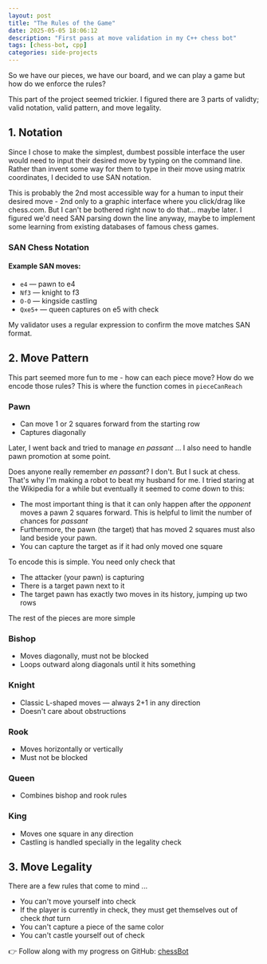 ```yaml
---
layout: post
title: "The Rules of the Game"
date: 2025-05-05 18:06:12
description: "First pass at move validation in my C++ chess bot"
tags: [chess-bot, cpp]
categories: side-projects
---
```


So we have our pieces, we have our board, and we can play a game but how do we enforce the rules?

This part of the project seemed trickier. I figured there are 3 parts of validty; valid notation, valid pattern, and move legality.

## 1. Notation

Since I chose to make the simplest, dumbest possible interface the user would need to input their desired move by typing on the command line. Rather than invent some way for them to type in their move using matrix coordinates, I decided to use SAN notation.

This is probably the 2nd most accessible way for a human to input their desired move - 2nd only to a graphic interface where you click/drag like chess.com. But I can't be bothered right now to do that... maybe later. I figured we'd need SAN parsing down the line anyway, maybe to implement some learning from existing databases of famous chess games.

### SAN Chess Notation

#### Example SAN moves:

- `e4` — pawn to e4
- `Nf3` — knight to f3
- `O-O` — kingside castling
- `Qxe5+` — queen captures on e5 with check

My validator uses a regular expression to confirm the move matches SAN format.

## 2. Move Pattern

This part seemed more fun to me - how can each piece move? How do we encode those rules? This is where the function comes in `pieceCanReach`

### Pawn

- Can move 1 or 2 squares forward from the starting row
- Captures diagonally

Later, I went back and tried to manage _en passant_ ... I also need to handle pawn promotion at some point.

Does anyone really remember _en passant_? I don't. But I suck at chess. That's why I'm making a robot to beat my husband for me. I tried staring at the Wikipedia for a while but eventually it seemed to come down to this:

- The most important thing is that it can only happen after the _opponent_ moves a pawn 2 squares forward. This is helpful to limit the number of chances for _passant_
- Furthermore, the pawn (the target) that has moved 2 squares must also land beside your pawn.
- You can capture the target as if it had only moved one square

To encode this is simple. You need only check that

- The attacker (your pawn) is capturing
- There is a target pawn next to it
- The target pawn has exactly two moves in its history, jumping up two rows

The rest of the pieces are more simple

### Bishop

- Moves diagonally, must not be blocked
- Loops outward along diagonals until it hits something

### Knight

- Classic L-shaped moves — always 2+1 in any direction
- Doesn't care about obstructions

### Rook

- Moves horizontally or vertically
- Must not be blocked

### Queen

- Combines bishop and rook rules

### King

- Moves one square in any direction
- Castling is handled specially in the legality check

## 3. Move Legality

There are a few rules that come to mind ...

- You can't move yourself into check
- If the player is currently in check, they must get themselves out of check _that_ turn
- You can't capture a piece of the same color
- You can't castle yourself out of check

👉 Follow along with my progress on GitHub: [chessBot](https://github.com/suchkristenwow/chessBot)
